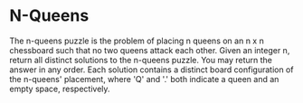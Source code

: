 # N-Queens
The n-queens puzzle is the problem of placing n queens on an n x n chessboard such that no two queens attack each other.  Given an integer n, return all distinct solutions to the n-queens puzzle. You may return the answer in any order.  Each solution contains a distinct board configuration of the n-queens' placement, where 'Q' and '.' both indicate a queen and an empty space, respectively.
